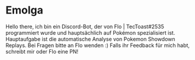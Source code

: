 # Emolga

Hello there, ich bin ein Discord-Bot, der von Flo | TecToast#2535 programmiert wurde und hauptsächlich auf Pokémon spezialisiert
ist. Hauptaufgabe ist die automatische Analyse von Pokemon Showdown Replays. Bei Fragen bitte an Flo wenden :)
Falls ihr Feedback für mich habt, schreibt mir oder Flo eine PN!